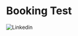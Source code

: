# Booking Test
<img src="[https://camo.githubusercontent.com/158d86bc85096dd22b8f740d40e59b81175dae20e4fd8538a2977ab6baa3a55b/68747470733a2f2f696d672e736869656c64732e696f2f62616467652f2d436f6e6e6563742d626c75653f7374796c653d666c61742d737175617265266c6f676f3d4c696e6b6564696e266c6f676f436f6c6f723d7768697465266c696e6b3d68747470733a2f2f7777772e6c696e6b6564696e2e636f6d2f696e2f6172746875722d616e64726164652d66756c6c737461636b2d6465762f](https://cdn.dribbble.com/users/1047273/screenshots/6558495/02-pins-animated.gif)" alt="Linkedin" data-canonical-src="https://img.shields.io/badge/-Connect-blue?style=flat-square&amp;logo=Linkedin&amp;logoColor=white&amp;link=https://www.linkedin.com/in/pierriDev/" target="_blank" style="max-width:100%;">
